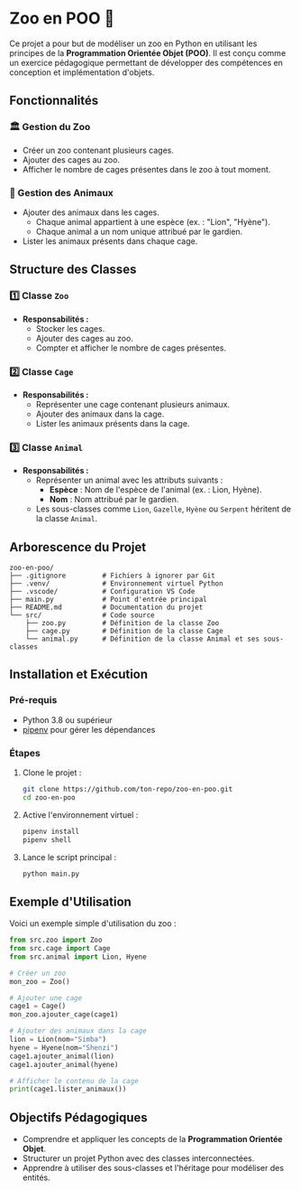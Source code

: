 # Zoo en POO 🐾

Ce projet a pour but de modéliser un zoo en Python en utilisant les principes de la **Programmation Orientée Objet (POO)**. Il est conçu comme un exercice pédagogique permettant de développer des compétences en conception et implémentation d'objets.

## Fonctionnalités

### 🏛️ Gestion du Zoo
- Créer un zoo contenant plusieurs cages.
- Ajouter des cages au zoo.
- Afficher le nombre de cages présentes dans le zoo à tout moment.

### 🦁 Gestion des Animaux
- Ajouter des animaux dans les cages.
  - Chaque animal appartient à une espèce (ex. : "Lion", "Hyène").
  - Chaque animal a un nom unique attribué par le gardien.
- Lister les animaux présents dans chaque cage.

## Structure des Classes

### 1️⃣ **Classe `Zoo`**
- **Responsabilités :**
  - Stocker les cages.
  - Ajouter des cages au zoo.
  - Compter et afficher le nombre de cages présentes.

### 2️⃣ **Classe `Cage`**
- **Responsabilités :**
  - Représenter une cage contenant plusieurs animaux.
  - Ajouter des animaux dans la cage.
  - Lister les animaux présents dans la cage.

### 3️⃣ **Classe `Animal`**
- **Responsabilités :**
  - Représenter un animal avec les attributs suivants :
    - **Espèce** : Nom de l'espèce de l'animal (ex. : Lion, Hyène).
    - **Nom** : Nom attribué par le gardien.
  - Les sous-classes comme `Lion`, `Gazelle`, `Hyène` ou `Serpent` héritent de la classe `Animal`.

## Arborescence du Projet

```
zoo-en-poo/
├── .gitignore         # Fichiers à ignorer par Git
├── .venv/             # Environnement virtuel Python
├── .vscode/           # Configuration VS Code
├── main.py            # Point d'entrée principal
├── README.md          # Documentation du projet
└── src/               # Code source
    ├── zoo.py         # Définition de la classe Zoo
    ├── cage.py        # Définition de la classe Cage
    └── animal.py      # Définition de la classe Animal et ses sous-classes
```

## Installation et Exécution

### Pré-requis
- Python 3.8 ou supérieur
- [pipenv](https://pypi.org/project/pipenv/) pour gérer les dépendances

### Étapes

1. Clone le projet :
   ```bash
   git clone https://github.com/ton-repo/zoo-en-poo.git
   cd zoo-en-poo
   ```

2. Active l'environnement virtuel :
   ```bash
   pipenv install
   pipenv shell
   ```

3. Lance le script principal :
   ```bash
   python main.py
   ```

## Exemple d'Utilisation

Voici un exemple simple d'utilisation du zoo :

```python
from src.zoo import Zoo
from src.cage import Cage
from src.animal import Lion, Hyene

# Créer un zoo
mon_zoo = Zoo()

# Ajouter une cage
cage1 = Cage()
mon_zoo.ajouter_cage(cage1)

# Ajouter des animaux dans la cage
lion = Lion(nom="Simba")
hyene = Hyene(nom="Shenzi")
cage1.ajouter_animal(lion)
cage1.ajouter_animal(hyene)

# Afficher le contenu de la cage
print(cage1.lister_animaux())
```

## Objectifs Pédagogiques

- Comprendre et appliquer les concepts de la **Programmation Orientée Objet**.
- Structurer un projet Python avec des classes interconnectées.
- Apprendre à utiliser des sous-classes et l'héritage pour modéliser des entités.
